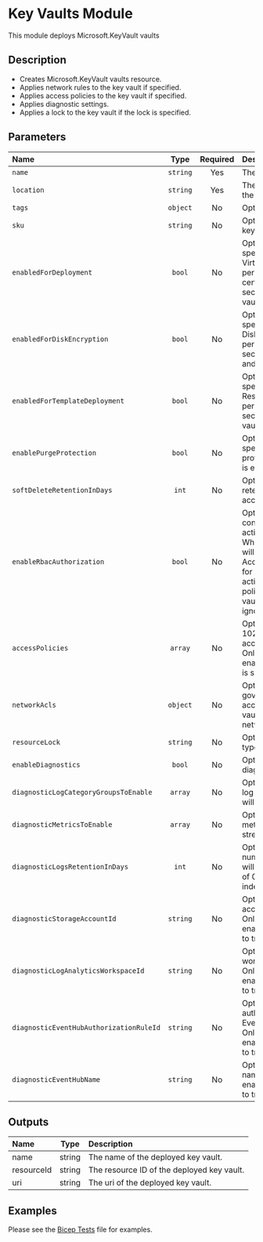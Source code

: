 # Key Vaults Module

This module deploys Microsoft.KeyVault vaults

## Description

- Creates Microsoft.KeyVault vaults resource.
- Applies network rules to the key vault if specified.
- Applies access policies to the key vault if specified.
- Applies diagnostic settings.
- Applies a lock to the key vault if the lock is specified.

## Parameters

| Name                                    | Type     | Required | Description                                                                                                                                                                                                                                    |
| :-------------------------------------- | :------: | :------: | :--------------------------------------------------------------------------------------------------------------------------------------------------------------------------------------------------------------------------------------------- |
| `name`                                  | `string` | Yes      | The resource name.                                                                                                                                                                                                                             |
| `location`                              | `string` | Yes      | The geo-location where the resource lives.                                                                                                                                                                                                     |
| `tags`                                  | `object` | No       | Optional. Resource tags.                                                                                                                                                                                                                       |
| `sku`                                   | `string` | No       | Optional. The sku of the key vault.                                                                                                                                                                                                            |
| `enabledForDeployment`                  | `bool`   | No       | Optional. Property to specify whether Azure Virtual Machines are permitted to retrieve certificates stored as secrets from the key vault.                                                                                                      |
| `enabledForDiskEncryption`              | `bool`   | No       | Optional. Property to specify whether Azure Disk Encryption is permitted to retrieve secrets from the vault and unwrap keys.                                                                                                                   |
| `enabledForTemplateDeployment`          | `bool`   | No       | Optional. Property to specify whether Azure Resource Manager is permitted to retrieve secrets from the key vault.                                                                                                                              |
| `enablePurgeProtection`                 | `bool`   | No       | Optional. Property specifying whether protection against purge is enabled for this vault.                                                                                                                                                      |
| `softDeleteRetentionInDays`             | `int`    | No       | Optional. SoftDelete data retention days. It accepts >=7 and <=90.                                                                                                                                                                             |
| `enableRbacAuthorization`               | `bool`   | No       | Optional. Property that controls how data actions are authorized. When true, the key vault will use Role Based Access Control (RBAC) for authorization of data actions, and the access policies specified in vault properties will be ignored. |
| `accessPolicies`                        | `array`  | No       | Optional. An array of 0 to 1024 identities that have access to the key vault. Only required when enableRbacAuthorization is set to "false".                                                                                                    |
| `networkAcls`                           | `object` | No       | Optional. Rules governing the accessibility of the key vault from specific network locations.                                                                                                                                                  |
| `resourceLock`                          | `string` | No       | Optional. Specify the type of resource lock.                                                                                                                                                                                                   |
| `enableDiagnostics`                     | `bool`   | No       | Optional. Enable diagnostic logging.                                                                                                                                                                                                           |
| `diagnosticLogCategoryGroupsToEnable`   | `array`  | No       | Optional. The name of log category groups that will be streamed.                                                                                                                                                                               |
| `diagnosticMetricsToEnable`             | `array`  | No       | Optional. The name of metrics that will be streamed.                                                                                                                                                                                           |
| `diagnosticLogsRetentionInDays`         | `int`    | No       | Optional. Specifies the number of days that logs will be kept for; a value of 0 will retain data indefinitely.                                                                                                                                 |
| `diagnosticStorageAccountId`            | `string` | No       | Optional. Storage account resource id. Only required if enableDiagnostics is set to true.                                                                                                                                                      |
| `diagnosticLogAnalyticsWorkspaceId`     | `string` | No       | Optional. Log analytics workspace resource id. Only required if enableDiagnostics is set to true.                                                                                                                                              |
| `diagnosticEventHubAuthorizationRuleId` | `string` | No       | Optional. Event hub authorization rule for the Event Hubs namespace. Only required if enableDiagnostics is set to true.                                                                                                                        |
| `diagnosticEventHubName`                | `string` | No       | Optional. Event hub name. Only required if enableDiagnostics is set to true.                                                                                                                                                                   |

## Outputs

| Name       | Type   | Description                                |
| :--------- | :----: | :----------------------------------------- |
| name       | string | The name of the deployed key vault.        |
| resourceId | string | The resource ID of the deployed key vault. |
| uri        | string | The uri of the deployed key vault.         |

## Examples

Please see the [Bicep Tests](test/main.test.bicep) file for examples.